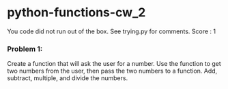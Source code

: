 # python-functions-cw_2

You code did not run out of the box. See trying.py for comments. Score : 1

### Problem 1:
Create a function that will ask the user for a number. Use the function to get two numbers from the user, then pass the two numbers to a function. Add, subtract, multiple, and divide the numbers.
